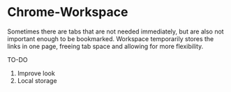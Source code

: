 # Chrome-Workspace
Sometimes there are tabs that are not needed immediately, but are also not important enough to be bookmarked. Workspace temporarily stores the links in one page, freeing tab space and allowing for more flexibility.

TO-DO
1. Improve look
2. Local storage